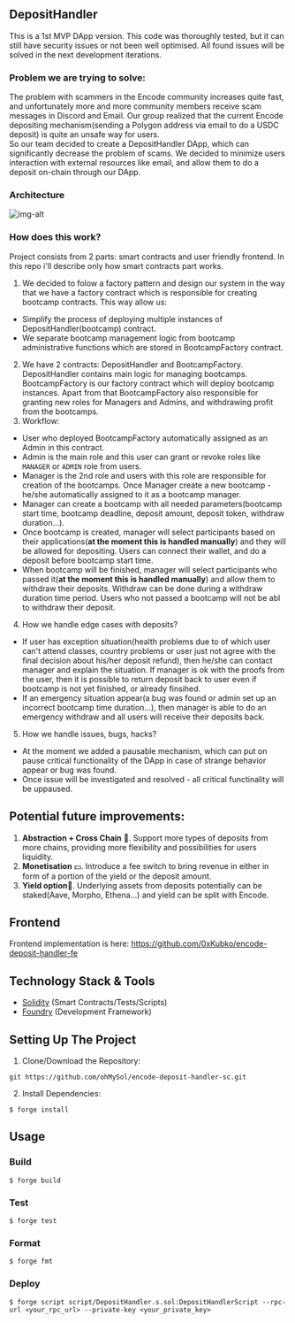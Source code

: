 ## DepositHandler
This is a 1st MVP DApp version. This code was thoroughly tested, but it can still have security issues or not been well optimised. All found issues will be solved in the next development iterations.
### Problem we are trying to solve:
The problem with scammers in the Encode community increases quite fast, and unfortunately more and more community members receive scam messages in Discord and Email. Our group realized that the current Encode depositing mechanism(sending a Polygon address via email to do a USDC deposit) is quite an unsafe way for users.\
So our team decided to create a DepositHandler DApp, which can significantly decrease the problem of scams. We decided to minimize users interaction with external resources like email, and allow them to do a deposit on-chain through our DApp. 

### Architecture
![img-alt](https://github.com/ohMySol/encode-deposit-handler-sc/blob/feature/Anton/DepositHandler.jpg?raw=true)

### How does this work?
Project consists from 2 parts: smart contracts and user friendly frontend. In this repo i'll describe only how smart contracts part works.
1. We decided to folow a factory pattern and design our system in the way that we have a factory contract which is responsible for creating bootcamp contracts. This way allow us:
 - Simplify the process of deploying multiple instances of DepositHandler(bootcamp) contract.
 - We separate bootcamp management logic from bootcamp administrative functions which are stored in BootcampFactory contract.
2. We have 2 contracts: DepositHandler and BootcampFactory. DepositHandler contains main logic for managing bootcamps. BootcampFactory is our factory contract which will deploy bootcamp instances. Apart from that BootcampFactory also responsible for granting new roles for Managers and Admins, and withdrawing profit from the bootcamps.
3. Workflow:
 - User who deployed BootcampFactory automatically assigned as an Admin in this contract.
 - Admin is the main role and this user can grant or revoke roles like `MANAGER` or `ADMIN` role from users.
 - Manager is the 2nd role and users with this role are responsible for creation of the bootcamps. Once Manager create a new bootcamp - he/she automatically assigned to it as a bootcamp manager.
 - Manager can create a bootcamp with all needed parameters(bootcamp start time, bootcamp deadline, deposit amount, deposit token, withdraw duration...).
 - Once bootcamp is created, manager will select participants based on their applications(**at the moment this is handled manually**) and they will be allowed for depositing. Users can connect their wallet, and do a deposit before bootcamp start time.
 - When bootcamp will be finished, manager will select participants who passed it(**at the moment this is handled manually**) and allow them to withdraw their deposits. Withdraw can be done during a withdraw duration time period. Users who not passed a bootcamp will not be abl to withdraw their deposit.
4. How we handle edge cases with deposits?
 - If user has exception situation(health problems due to of which user can't attend classes, country problems or user just not agree with the final decision about his/her deposit refund), then he/she can contact manager and explain the situation. If manager is ok with the proofs from the user, then it is possible to return deposit back to user even if bootcamp is not yet finished, or already finsihed.
 - If an emergency situation appear(a bug was found or admin set up an incorrect bootcamp time duration...), then manager is able to do an emergency withdraw and all users will receive their deposits back.
5. How we handle issues, bugs, hacks?
 - At the moment we added a pausable mechanism, which can put on pause critical functionality of the DApp in case of strange behavior appear or bug was found.
 - Once issue will be investigated and resolved - all critical functinality will be uppaused.

## Potential future improvements:
1. **Abstraction + Cross Chain** 🌌. Support more types of deposits from more chains, providing more flexibility and possibilities for users liquidity.
2. **Monetisation** 💵. Introduce a fee switch to bring revenue in either in form of a portion of the yield or the deposit amount.
3. **Yield option**🤝. Underlying assets from deposits potentially can be staked(Aave, Morpho, Ethena…) and yield can be split with Encode.

## Frontend
Frontend implementation is here: https://github.com/0xKubko/encode-deposit-handler-fe

## Technology Stack & Tools
- [Solidity](https://docs.soliditylang.org/en/v0.8.28/) (Smart Contracts/Tests/Scripts)
- [Foundry](https://book.getfoundry.sh/) (Development Framework)

## Setting Up The Project
1. Clone/Download the Repository:
```shell
git https://github.com/ohMySol/encode-deposit-handler-sc.git
```

2. Install Dependencies:
```shell
$ forge install
```

## Usage

### Build

```shell
$ forge build
```

### Test

```shell
$ forge test
```

### Format

```shell
$ forge fmt
```

### Deploy

```shell
$ forge script script/DepositHandler.s.sol:DepositHandlerScript --rpc-url <your_rpc_url> --private-key <your_private_key>
```